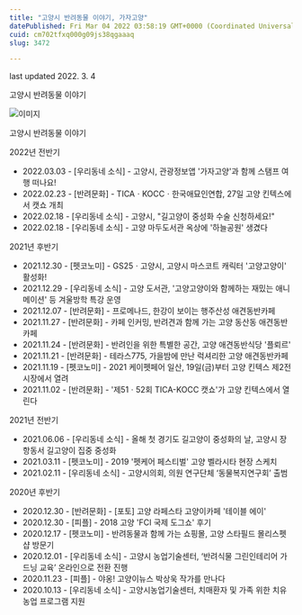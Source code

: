 ```yaml
---
title: "고양시 반려동물 이야기, 가자고양"
datePublished: Fri Mar 04 2022 03:58:19 GMT+0000 (Coordinated Universal Time)
cuid: cm702tfxq000g09js38qgaaaq
slug: 3472

---
```



last updated 2022. 3. 4

고양시 반려동물 이야기

![이미지](https://cdn.hashnode.com/res/hashnode/image/upload/v1739253818088/09b28be7-2702-45ec-856b-9bb39addf394.png)

고양시 반려동물 이야기

2022년 전반기

- 2022.03.03 - [우리동네 소식] - 고양시, 관광정보앱 '가자고양'과 함께 스탬프 여행 떠나요!
- 2022.02.23 - [반려문화] - TICAㆍKOCCㆍ한국애묘인연합, 27일 고양 킨텍스에서 캣쇼 개최
- 2022.02.18 - [우리동네 소식] - 고양시, "길고양이 중성화 수술 신청하세요!"
- 2022.02.18 - [우리동네 소식] - 고양 마두도서관 옥상에 '하늘공원' 생겼다

2021년 후반기

- 2021.12.30 - [펫코노미] - GS25ㆍ고양시, 고양시 마스코트 캐릭터 '고양고양이' 활성화!
- 2021.12.29 - [우리동네 소식] - 고양 도서관, '고양고양이와 함께하는 재밌는 애니메이션' 등 겨울방학 특강 운영
- 2021.12.07 - [반려문화] - 프로메나드, 한강이 보이는 행주산성 애견동반카페
- 2021.11.27 - [반려문화] - 카페 인커밍, 반려견과 함께 가는 고양 동산동 애견동반카페
- 2021.11.24 - [반려문화] - 반려인을 위한 특별한 공간, 고양 애견동반식당 '플뢰르'
- 2021.11.21 - [반려문화] - 테라스775, 가을밤에 만난 럭셔리한 고양 애견동반카페
- 2021.11.19 - [펫코노미] - 2021 케이펫페어 일산, 19일(금)부터 고양 킨텍스 제2전시장에서 열려
- 2021.11.02 - [반려문화] - '제51ㆍ52회 TICA-KOCC 캣쇼'가 고양 킨텍스에서 열린다

2021년 전반기

- 2021.06.06 - [우리동네 소식] - 올해 첫 경기도 길고양이 중성화의 날, 고양시 장항동서 길고양이 집중 중성화
- 2021.03.11 - [펫코노미] - 2019 '펫케어 페스티벌' 고양 벨라시타 현장 스케치
- 2021.02.11 - [우리동네 소식] - 고양시의회, 의원 연구단체 ‘동물복지연구회’ 출범

2020년 후반기

- 2020.12.30 - [반려문화] - [포토] 고양 라페스타 고양이카페 '테이블 에이'
- 2020.12.30 - [피플] - 2018 고양 'FCI 국제 도그쇼' 후기
- 2020.12.17 - [펫코노미] - 반려동물과 함께 가는 쇼핑몰, 고양 스타필드 몰리스펫샵 방문기
- 2020.12.01 - [우리동네 소식] - 고양시 농업기술센터, ‘반려식물 그린인테리어 가드닝 교육’ 온라인으로 전환 진행
- 2020.11.23 - [피플] - 야옹! 고양이뉴스 박상욱 작가를 만나다
- 2020.10.13 - [우리동네 소식] - 고양시농업기술센터, 치매환자 및 가족 위한 치유농업 프로그램 지원